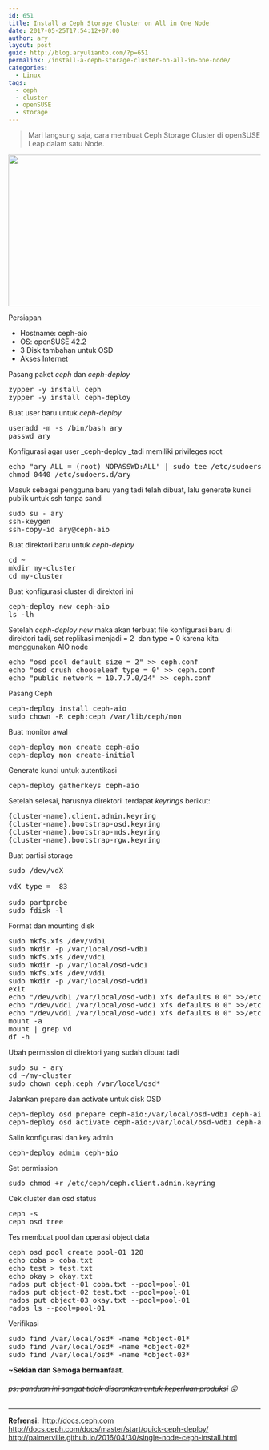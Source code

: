 ```yaml
---
id: 651
title: Install a Ceph Storage Cluster on All in One Node
date: 2017-05-25T17:54:12+07:00
author: ary
layout: post
guid: http://blog.aryulianto.com/?p=651
permalink: /install-a-ceph-storage-cluster-on-all-in-one-node/
categories:
  - Linux
tags:
  - ceph
  - cluster
  - openSUSE
  - storage
---
```

> Mari langsung saja, cara membuat Ceph Storage Cluster di openSUSE Leap dalam satu Node.

[<img class="aligncenter size-full wp-image-688" src="http://blog.aryulianto.com/wp-content/uploads/2017/05/ceph_opensuse.png" alt="" width="634" height="303" srcset="https://blog.aryulianto.com/wp-content/uploads/2017/05/ceph_opensuse.png 634w, https://blog.aryulianto.com/wp-content/uploads/2017/05/ceph_opensuse-300x143.png 300w" sizes="(max-width: 634px) 100vw, 634px" />](http://blog.aryulianto.com/wp-content/uploads/2017/05/ceph_opensuse.png)

Persiapan

  * Hostname: ceph-aio
  * OS: openSUSE 42.2
  * 3 Disk tambahan untuk OSD
  * Akses Internet

Pasang paket _ceph_ dan _ceph-deploy_

<pre>zypper -y install ceph
zypper -y install ceph-deploy</pre>

Buat user baru untuk _ceph-deploy_

<pre>useradd -m -s /bin/bash ary
passwd ary</pre>

Konfigurasi agar user _ceph-deploy _tadi memiliki privileges root

<pre>echo "ary ALL = (root) NOPASSWD:ALL" | sudo tee /etc/sudoers.d/ary
chmod 0440 /etc/sudoers.d/ary</pre>

Masuk sebagai pengguna baru yang tadi telah dibuat, lalu generate kunci publik untuk ssh tanpa sandi

<pre>sudo su - ary
ssh-keygen
ssh-copy-id ary@ceph-aio</pre>

Buat direktori baru untuk _ceph-deploy_

<pre>cd ~
mkdir my-cluster
cd my-cluster</pre>

Buat konfigurasi cluster di direktori ini

<pre>ceph-deploy new ceph-aio
ls -lh</pre>

Setelah _ceph-deploy new_ maka akan terbuat file konfigurasi baru di direktori tadi, set replikasi menjadi = 2  dan type = 0 karena kita menggunakan AIO node

<pre>echo "osd pool default size = 2" &gt;&gt; ceph.conf
echo "osd crush chooseleaf type = 0" &gt;&gt; ceph.conf
echo "public network = 10.7.7.0/24" &gt;&gt; ceph.conf</pre>

Pasang Ceph

<pre>ceph-deploy install ceph-aio
sudo chown -R ceph:ceph /var/lib/ceph/mon</pre>

Buat monitor awal

<pre>ceph-deploy mon create ceph-aio
ceph-deploy mon create-initial</pre>

Generate kunci untuk autentikasi

<pre>ceph-deploy gatherkeys ceph-aio</pre>

Setelah selesai, harusnya direktori  terdapat _keyrings_ berikut:

<pre>{cluster-name}.client.admin.keyring
{cluster-name}.bootstrap-osd.keyring
{cluster-name}.bootstrap-mds.keyring
{cluster-name}.bootstrap-rgw.keyring</pre>

Buat partisi storage

<pre>sudo /dev/vdX

vdX type =  83

sudo partprobe
sudo fdisk -l</pre>

Format dan mounting disk

<pre>sudo mkfs.xfs /dev/vdb1
sudo mkdir -p /var/local/osd-vdb1
sudo mkfs.xfs /dev/vdc1
sudo mkdir -p /var/local/osd-vdc1
sudo mkfs.xfs /dev/vdd1
sudo mkdir -p /var/local/osd-vdd1
exit
echo "/dev/vdb1 /var/local/osd-vdb1 xfs defaults 0 0" &gt;&gt;/etc/fstab
echo "/dev/vdc1 /var/local/osd-vdc1 xfs defaults 0 0" &gt;&gt;/etc/fstab
echo "/dev/vdd1 /var/local/osd-vdd1 xfs defaults 0 0" &gt;&gt;/etc/fstab
mount -a
mount | grep vd
df -h</pre>

Ubah permission di direktori yang sudah dibuat tadi

<pre>sudo su - ary
cd ~/my-cluster
sudo chown ceph:ceph /var/local/osd*</pre>

Jalankan prepare dan activate untuk disk OSD

<pre>ceph-deploy osd prepare ceph-aio:/var/local/osd-vdb1 ceph-aio:/var/local/osd-vdc1 ceph-aio:/var/local/osd-vdd1
ceph-deploy osd activate ceph-aio:/var/local/osd-vdb1 ceph-aio:/var/local/osd-vdc1 ceph-aio:/var/local/osd-vdd1</pre>

Salin konfigurasi dan key admin

<pre>ceph-deploy admin ceph-aio</pre>

Set permission

<pre>sudo chmod +r /etc/ceph/ceph.client.admin.keyring</pre>

Cek cluster dan osd status

<pre>ceph -s
ceph osd tree</pre>

Tes membuat pool dan operasi object data

<pre>ceph osd pool create pool-01 128
echo coba &gt; coba.txt
echo test &gt; test.txt
echo okay &gt; okay.txt
rados put object-01 coba.txt --pool=pool-01
rados put object-02 test.txt --pool=pool-01
rados put object-03 okay.txt --pool=pool-01
rados ls --pool=pool-01</pre>

Verifikasi

<pre>sudo find /var/local/osd* -name *object-01*
sudo find /var/local/osd* -name *object-02*
sudo find /var/local/osd* -name *object-03*</pre><article id="post-591" class="post post-591 type-post status-publish format-standard hentry category-linux tag-linux tag-proxmox tag-virtualisasi"> 

<div class="entry-content">
  <p>
    <strong>~Sekian dan Semoga bermanfaat. </strong>
  </p>
  
  <h6>
    <del>ps: panduan ini sangat tidak disarankan untuk keperluan produksi</del> 😛
  </h6>
  
  <hr />
  
  <p>
    <strong>Refrensi:  </strong><a href="http://docs.ceph.com">http://docs.ceph.com<br /> </a><a href="http://docs.ceph.com">http://docs.ceph.com/docs/master/start/quick-ceph-deploy/<br /> </a><a href="http://palmerville.github.io/2016/04/30/single-node-ceph-install.html">http://palmerville.github.io/2016/04/30/single-node-ceph-install.html</a>
  </p>
</div></article>